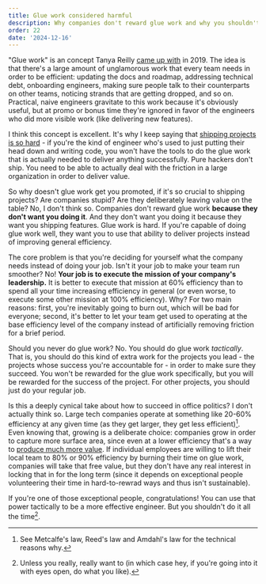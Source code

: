 ```yaml
---
title: Glue work considered harmful
description: Why companies don't reward glue work and why you shouldn't do it all the time
order: 22
date: '2024-12-16'
---
```


"Glue work" is an concept Tanya Reilly [came up with](https://www.noidea.dog/glue) in 2019. The idea is that there's a large amount of unglamorous work that every team needs in order to be efficient: updating the docs and roadmap, addressing technical debt, onboarding engineers, making sure people talk to their counterparts on other teams, noticing strands that are getting dropped, and so on. Practical, naive engineers gravitate to this work because it's obviously useful, but at promo or bonus time they're ignored in favor of the engineers who did more visible work (like delivering new features).

I think this concept is excellent. It's why I keep saying that [shipping projects is so hard](/how-to-ship) - if you're the kind of engineer who's used to just putting their head down and writing code, you won't have the tools to do the glue work that is actually needed to deliver anything successfully. Pure hackers don't ship. You need to be able to actually deal with the friction in a large organization in order to deliver value.

So why doesn't glue work get you promoted, if it's so crucial to shipping projects? Are companies stupid? Are they deliberately leaving value on the table? No, I don't think so. Companies don't reward glue work **because they don't want you doing it**. And they don't want you doing it because they want you shipping features. Glue work is hard. If you're capable of doing glue work well, they want you to use that ability to deliver projects instead of improving general efficiency. 

The core problem is that you're deciding for yourself what the company needs instead of doing your job. Isn't it your job to make your team run smoother? No! **Your job is to execute the mission of your company's leadership.** It is better to execute that mission at 60% efficiency than to spend all your time increasing efficiency in general (or even worse, to execute some other mission at 100% efficiency). Why? For two main reasons: first, you're inevitably going to burn out, which will be bad for everyone; second, it's better to let your team get used to operating at the base efficiency level of the company instead of artificially removing friction for a brief period.

Should you never do glue work? No. You should do glue work _tactically_. That is, you should do this kind of extra work for the projects you lead - the projects whose success you're accountable for - in order to make sure they succeed. You won't be rewarded for the glue work specifically, but you will be rewarded for the success of the project. For other projects, you should just do your regular job.

Is this a deeply cynical take about how to succeed in office politics? I don't actually think so. Large tech companies operate at something like 20-60% efficiency at any given time (as they get larger, they get less efficient)[^1]. Even knowing that, growing is a deliberate choice: companies grow in order to capture more surface area, since even at a lower efficiency that's a way to [produce much more value](https://danluu.com/sounds-easy/). If individual employees are willing to lift their local team to 80% or 90% efficiency by burning their time on glue work, companies will take that free value, but they don't have any real interest in locking that in for the long term (since it depends on exceptional people volunteering their time in hard-to-rewrad ways and thus isn't sustainable).

If you're one of those exceptional people, congratulations! You can use that power tactically to be a more effective engineer. But you shouldn't do it all the time[^2]. 

[^1]: See Metcalfe's law, Reed's law and Amdahl's law for the technical reasons why.
[^2]: Unless you really, really want to (in which case hey, if you're going into it with eyes open, do what you like).
